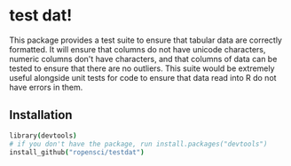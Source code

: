 # test dat!

This package provides a test suite to ensure that tabular data are correctly formatted. It will ensure that columns do not have unicode characters, numeric columns don't have characters, and that columns of data can be tested to ensure that there are no outliers. This suite would be extremely useful alongside unit tests for code to ensure that data read into R do not have errors in them.


## Installation

```coffee
library(devtools)
# if you don't have the package, run install.packages("devtools")
install_github("ropensci/testdat")
```



